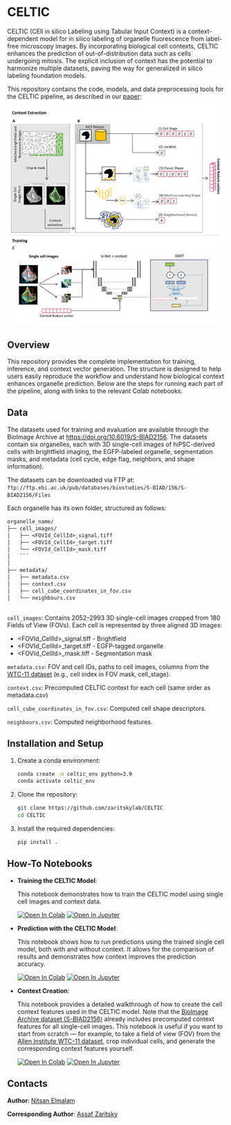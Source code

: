 # CELTIC

CELTIC (CEll in silico Labeling using Tabular Input Context) is a context-dependent model for in silico labeling of organelle fluorescence from label-free microscopy images. By incorporating biological cell contexts, CELTIC enhances the prediction of out-of-distribution data such as cells undergoing mitosis. The explicit inclusion of context has the potential to harmonize multiple datasets, paving the way for generalized in silico labeling foundation models. 

This repository contains the code, models, and data preprocessing tools for the CELTIC pipeline, as described in our [paper](https://www.biorxiv.org/content/10.1101/2024.11.10.622841v1.abstract):
<img src="assets/f2.png" width="700" />



## Overview
This repository provides the complete implementation for training, inference, and context vector generation. The structure is designed to help users easily reproduce the workflow and understand how biological context enhances organelle prediction. Below are the steps for running each part of the pipeline, along with links to the relevant Colab notebooks.
    
## Data

The datasets used for training and evaluation are available through the BioImage Archive at https://doi.org/10.6019/S-BIAD2156. The datasets contain six organelles, each with 3D single-cell images of hiPSC-derived cells with brightfield imaging, the EGFP-labeled organelle, segmentation masks, and metadata (cell cycle, edge flag, neighbors, and shape information).

The datasets can be downloaded via FTP at:
`ftp://ftp.ebi.ac.uk/pub/databases/biostudies/S-BIAD/156/S-BIAD2156/Files`

Each organelle has its own folder, structured as follows:


```
organelle_name/
├── cell_images/
│   ├── <FOVId_CellId>_signal.tiff
│   ├── <FOVId_CellId>_target.tiff
│   └── <FOVId_CellId>_mask.tiff
│   ```
│
├── metadata/
│   ├── metadata.csv
│   ├── context.csv
│   ├── cell_cube_coordinates_in_fov.csv
│   └── neighbours.csv


```
`cell_images`: Contains 2052–2993 3D single-cell images cropped from 180 Fields of View (FOVs). Each cell is represented by three aligned 3D images:

*   <FOVId_CellId>_signal.tiff - Brightfield
*   <FOVId_CellId>_target.tiff - EGFP-tagged organelle
*   <FOVId_CellId>_mask.tiff - Segmentation mask

`metadata.csv`: FOV and cell IDs, paths to cell images, columns from the [WTC-11 dataset](https://www.nature.com/articles/s41586-022-05563-7) (e.g., cell index in FOV mask, cell_stage).

`context.csv`: Precomputed CELTIC context for each cell (same order as metadata.csv)

`cell_cube_coordinates_in_fov.csv`: Computed cell shape descriptors.

`neighbours.csv`: Computed neighborhood features.


## Installation and Setup

1. Create a conda environment:
    ```bash
    conda create -n celtic_env python=3.9
    conda activate celtic_env
2. Clone the repository:
   ```bash
   git clone https://github.com/zaritskylab/CELTIC
   cd CELTIC
<!--
3. Install NumPy < 2.0 (NumPy 2.0 introduces breaking changes that may be incompatible with libraries such as scikit-learn, opencv-python, or older versions of PyTorch used in this project):
    ```bash
    pip install "numpy<2.0"
-->
3. Install the required dependencies:
    ```bash
    pip install .
<!--
## Running on SLURM

To train the model on a SLURM cluster, use the provided sbatch file:

```bash
sbatch train/train_celtic.sbatch
-->

## How-To Notebooks
- **Training the CELTIC Model**: 

    This notebook demonstrates how to train the CELTIC model using single cell images and context data. 
    
    [![Open In Colab](https://colab.research.google.com/assets/colab-badge.svg)](https://colab.research.google.com/github/zaritskylab/CELTIC/blob/main/examples/train.ipynb)
    [![Open In Jupyter](https://img.shields.io/badge/Open%20in-Jupyter-blue.svg)](https://github.com/zaritskylab/CELTIC/blob/main/examples/train.ipynb)

    

- **Prediction with the CELTIC Model**:

    This notebook shows how to run predictions using the trained single cell model, both with and without context. It allows for the comparison of results and demonstrates how context improves the prediction accuracy.
    
    [![Open In Colab](https://colab.research.google.com/assets/colab-badge.svg)](https://colab.research.google.com/github/zaritskylab/CELTIC/blob/main/examples/predict.ipynb)
    [![Open In Jupyter](https://img.shields.io/badge/Open%20in-Jupyter-blue.svg)](https://github.com/zaritskylab/CELTIC/blob/main/examples/predict.ipynb)
    
    

- **Context Creation**:

    This notebook provides a detailed walkthrough of how to create the cell context features used in the CELTIC model.
    Note that the [BioImage Archive dataset (S-BIAD2156)](https://doi.org/10.6019/S-BIAD2156) already includes precomputed context features for all single-cell images.  This notebook is useful if you want to start from scratch — for example, to take a field of view (FOV) from the [Allen Institute WTC-11 dataset](https://virtualcellmodels.cziscience.com/dataset/allencell-wtc11-hipsc-single-cell#dataset-overview), crop individual cells, and generate the corresponding context features yourself.
    
    [![Open In Colab](https://colab.research.google.com/assets/colab-badge.svg)](https://colab.research.google.com/github/zaritskylab/CELTIC/blob/main/examples/context_creation.ipynb)
    [![Open In Jupyter](https://img.shields.io/badge/Open%20in-Jupyter-blue.svg)](https://github.com/zaritskylab/CELTIC/blob/main/examples/context_creation.ipynb)  
    
## Contacts

**Author**: [Nitsan Elmalam](mailto:enitsan8@gmail.com)

**Corresponding Author**: [Assaf Zaritsky](mailto:assafzar@gmail.com)
